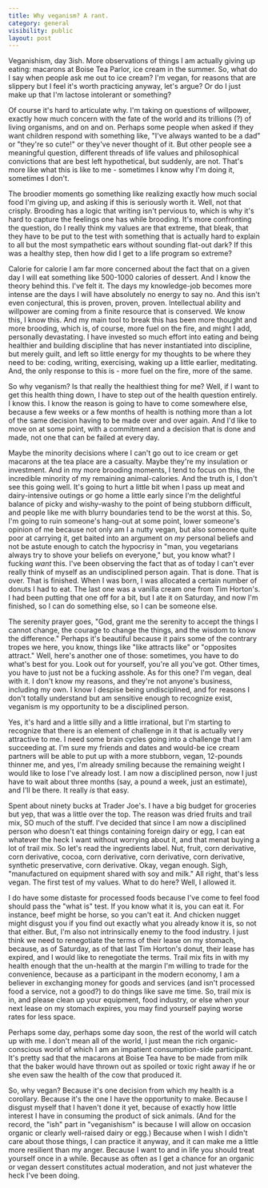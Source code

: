 ```yaml
---
title: Why veganism? A rant.
category: general
visibility: public
layout: post
---
```


Veganishism, day 3ish.  More observations of things I am actually giving up eating: macarons at Boise Tea Parlor, ice cream in the summer. So, what do I say when people ask me out to ice cream? I'm vegan, for reasons that are slippery but I feel it's worth practicing anyway, let's argue? Or do I just make up that I'm lactose intolerant or something?

Of course it's hard to articulate why. I'm taking on questions of willpower, exactly how much concern with the fate of the world and its trillions (?) of living organisms, and on and on. Perhaps some people when asked if they want children respond with something like, "I've always wanted to be a dad" or "they're so cute!" or they've never thought of it. But other people see a meaningful question, different threads of life values and philosophical convictions that are best left hypothetical, but suddenly, are not. That's more like what this is like to me - sometimes I know why I'm doing it, sometimes I don't.

The broodier moments go something like realizing exactly how much social food I'm giving up, and asking if this is seriously worth it. Well, not that crisply. Brooding has a logic that writing isn't pervious to, which is why it's hard to capture the feelings one has while brooding. It's more confronting the question, do I really think my values are that extreme, that bleak, that they have to be put to the test with something that is actually hard to explain to all but the most sympathetic ears without sounding flat-out dark? If this was a healthy step, then how did I get to a life program so extreme?

Calorie for calorie I am far more concerned about the fact that on a given day I will eat something like 500-1000 calories of dessert. And I know the theory behind this. I've felt it. The days my knowledge-job becomes more intense are the days I will have absolutely no energy to say no. And this isn't even conjectural, this is proven, proven, proven. Intellectual ability and willpower are coming from a finite resource that is conserved. We know this, I know this. And my main tool to break this has been more thought and more brooding, which is, of course, more fuel on the fire, and might I add, personally devastating. I have invested so much effort into eating and being healthier and building discipline that has never instantiated into discipline, but merely guilt, and left so little energy for my thoughts to be where they need to be: coding, writing, exercising, waking up a little earlier, meditating. And, the only response to this is - more fuel on the fire, more of the same.

So why veganism? Is that really the healthiest thing for me? Well, if I want to get this health thing down, I have to step out of the health question entirely. I know this. I know the reason is going to have to come somewhere else, because a few weeks or a few months of health is nothing more than a lot of the same decision having to be made over and over again. And I'd like to move on at some point, with a commitment and a decision that is done and made, not one that can be failed at every day.

Maybe the minority decisions where I can't go out to ice cream or get macarons at the tea place are a casualty. Maybe they're my insulation or investment. And in my more brooding moments, I tend to focus on this, the incredible minority of my remaining animal-calories. And the truth is, I don't see this going well. It's going to hurt a little bit when I pass up meat and dairy-intensive outings or go home a little early since I'm the delightful balance of picky and wishy-washy to the point of being stubborn difficult, and people like me with blurry boundaries tend to be the worst at this. So, I'm going to ruin someone's hang-out at some point, lower someone's opinion of me because not only am I a nutty vegan, but also someone quite poor at carrying it, get baited into an argument on *my* personal beliefs and not be astute enough to catch the hypocrisy in "man, you vegetarians always try to shove your beliefs on everyone," but, you know what? I fucking *want* this. I've been observing the fact that as of today I can't ever really think of myself as an undisciplined person again. That is done. That is over. That is finished. When I was born, I was allocated a certain number of donuts I had to eat. The last one was a vanilla cream one from Tim Horton's. I had been putting that one off for a bit, but I ate it on Saturday, and now I'm finished, so I can do something else, so I can be someone else.

The serenity prayer goes, "God, grant me the serenity to accept the things I cannot change, the courage to change the things, and the wisdom to know the difference." Perhaps it's beautiful because it pairs some of the contrary tropes we here, you know, things like "like attracts like" or "opposites attract."  Well, here's another one of those: sometimes, you have to do what's best for you. Look out for yourself, you're all you've got. Other times, you have to just not be a fucking asshole. As for this one? I'm vegan, deal with it. I don't know my reasons, and they're not anyone's business, including my own. I know I despise being undisciplined, and for reasons I don't totally understand but am sensitive enough to recognize exist, veganism is my opportunity to be a disciplined person.

Yes, it's hard and a little silly and a little irrational, but I'm starting to recognize that there is an element of challenge in it that is actually very attractive to me. I need some brain cycles going into a challenge that I am succeeding at. I'm sure my friends and dates and would-be ice cream partners will be able to put up with a more stubborn, vegan, 12-pounds thinner me, and yes, I'm already smiling because the remaining weight I would like to lose I've already lost. I am now a disciplined person, now I just have to wait about three months (say, a pound a week, just an estimate), and I'll be there. It really *is* that easy.

Spent about ninety bucks at Trader Joe's. I have a big budget for groceries but yep, that was a little over the top. The reason was dried fruits and trail mix, SO much of the stuff. I've decided that since I am now a disciplined person who doesn't eat things containing foreign dairy or egg, I can eat whatever the heck I want without worrying about it, and that menat buying a lot of trail mix. So let's read the ingredients label.  Nut, fruit, corn derivative, corn derivative, cocoa, corn derivative, corn derivative, corn derivative, synthetic preservative, corn derivative.  Okay, vegan enough. Sigh, "manufactured on equipment shared with soy and milk." All right, that's less vegan. The first test of my values. What to do here? Well, I allowed it.

I do have some distaste for processed foods because I've come to feel food should pass the "what is" test. If you know what it is, you can eat it. For instance, beef might be horse, so you can't eat it. And chicken nugget might disgust you if you find out exactly what you already know it is, so not that either. But, I'm also not intrinsically enemy to the food industry. I just think we need to renegotiate the terms of their lease on my stomach, because, as of Saturday, as of that last Tim Horton's donut, their lease has expired, and I would like to renegotiate the terms. Trail mix fits in with my health enough that the un-health at the margin I'm willing to trade for the convenience, because as a participant in the modern economy, I am a believer in exchanging money for goods and services (and isn't processed food a service, not a good?) to do things like save me time. So, trail mix is in, and please clean up your equipment, food industry, or else when your next lease on my stomach expires, you may find yourself paying worse rates for less space.

Perhaps some day, perhaps some day soon, the rest of the world will catch up with me. I don't mean all of the world, I just mean the rich organic-conscious world of which I am an impatient consumption-side participant. It's pretty sad that the macarons at Boise Tea have to be made from milk that the baker would have thrown out as spoiled or toxic right away if he or she even saw the health of the cow that produced it.

So, why vegan? Because it's one decision from which my health is a corollary. Because it's the one I have the opportunity to make. Because I disgust myself that I haven't done it yet, because of exactly how little interest I have in consuming the product of sick animals. (And for the record, the "ish" part in "veganishism" is because I will allow on occasion organic or clearly well-raised dairy or egg.) Because when I wish I didn't care about those things, I can practice it anyway, and it can make me a little more resilient than my anger. Because I want to and in life you should treat yourself once in a while. Because as often as I get a chance for an organic or vegan dessert constitutes actual moderation, and not just whatever the heck I've been doing.